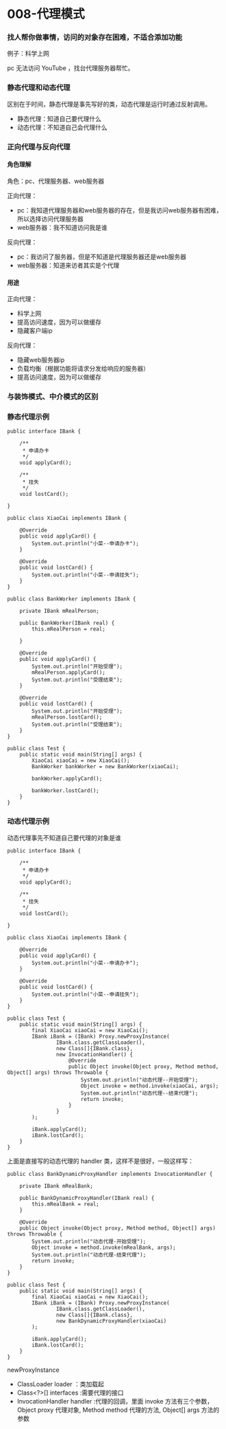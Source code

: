 # 008-﻿代理模式

### 找人帮你做事情，访问的对象存在困难，不适合添加功能

例子：科学上网

pc 无法访问 YouTube ，找台代理服务器帮忙。


### 静态代理和动态代理
区别在于时间，静态代理是事先写好的类，动态代理是运行时通过反射调用。

* 静态代理：知道自己要代理什么
* 动态代理：不知道自己会代理什么



### 正向代理与反向代理

#### 角色理解
角色：pc、代理服务器、web服务器

正向代理：
* pc：我知道代理服务器和web服务器的存在，但是我访问web服务器有困难，所以选择访问代理服务器
* web服务器：我不知道访问我是谁

反向代理：
* pc：我访问了服务器，但是不知道是代理服务器还是web服务器
* web服务器：知道来访者其实是个代理


#### 用途
正向代理：
* 科学上网
* 提高访问速度，因为可以做缓存
* 隐藏客户端ip

反向代理：
* 隐藏web服务器ip
* 负载均衡（根据功能将请求分发给响应的服务器）
* 提高访问速度，因为可以做缓存

### 与装饰模式、中介模式的区别


### 静态代理示例
```
public interface IBank {

    /**
     * 申请办卡
     */
    void applyCard();

    /**
     * 挂失
     */
    void lostCard();

}

public class XiaoCai implements IBank {

    @Override
    public void applyCard() {
        System.out.println("小菜--申请办卡");
    }

    @Override
    public void lostCard() {
        System.out.println("小菜--申请挂失");
    }
}

public class BankWorker implements IBank {

    private IBank mRealPerson;

    public BankWorker(IBank real) {
        this.mRealPerson = real;

    }

    @Override
    public void applyCard() {
        System.out.println("开始受理");
        mRealPerson.applyCard();
        System.out.println("受理结束");
    }

    @Override
    public void lostCard() {
        System.out.println("开始受理");
        mRealPerson.lostCard();
        System.out.println("受理结束");
    }
}

public class Test {
    public static void main(String[] args) {
        XiaoCai xiaoCai = new XiaoCai();
        BankWorker bankWorker = new BankWorker(xiaoCai);

        bankWorker.applyCard();

        bankWorker.lostCard();
    }
}
```


### 动态代理示例
动态代理事先不知道自己要代理的对象是谁

```
public interface IBank {

    /**
     * 申请办卡
     */
    void applyCard();

    /**
     * 挂失
     */
    void lostCard();

}

public class XiaoCai implements IBank {

    @Override
    public void applyCard() {
        System.out.println("小菜--申请办卡");
    }

    @Override
    public void lostCard() {
        System.out.println("小菜--申请挂失");
    }
}

public class Test {
    public static void main(String[] args) {
        final XiaoCai xiaoCai = new XiaoCai();
        IBank iBank = (IBank) Proxy.newProxyInstance(
                IBank.class.getClassLoader(),
                new Class[]{IBank.class},
                new InvocationHandler() {
                    @Override
                    public Object invoke(Object proxy, Method method, Object[] args) throws Throwable {
                        System.out.println("动态代理--开始受理");
                        Object invoke = method.invoke(xiaoCai, args);
                        System.out.println("动态代理--结束代理");
                        return invoke;
                    }
                }
        );

        iBank.applyCard();
        iBank.lostCard();
    }
}
```

上面是直接写的动态代理的 handler 类，这样不是很好，一般这样写：
```
public class BankDynamicProxyHandler implements InvocationHandler {

    private IBank mRealBank;

    public BankDynamicProxyHandler(IBank real) {
        this.mRealBank = real;
    }

    @Override
    public Object invoke(Object proxy, Method method, Object[] args) throws Throwable {
        System.out.println("动态代理-开始受理");
        Object invoke = method.invoke(mRealBank, args);
        System.out.println("动态代理-结束代理");
        return invoke;
    }
}

public class Test {
    public static void main(String[] args) {
        final XiaoCai xiaoCai = new XiaoCai();
        IBank iBank = (IBank) Proxy.newProxyInstance(
                IBank.class.getClassLoader(),
                new Class[]{IBank.class},
                new BankDynamicProxyHandler(xiaoCai)
        );

        iBank.applyCard();
        iBank.lostCard();
    }
}
```


newProxyInstance
* ClassLoader loader ：类加载起
* Class<?>[] interfaces :需要代理的接口
* InvocationHandler handler :代理的回调，里面 invoke 方法有三个参数，Object proxy 代理对象, Method method 代理的方法, Object[] args 方法的参数
